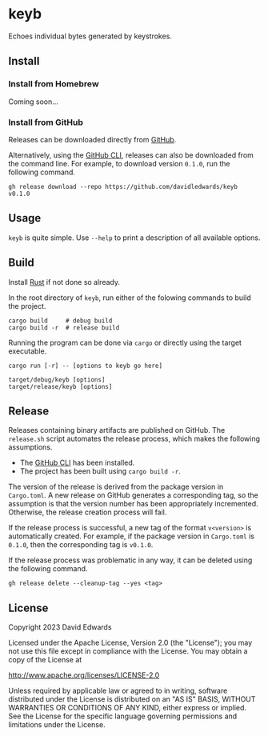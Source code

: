 # keyb

Echoes individual bytes generated by keystrokes.

## Install

### Install from Homebrew

Coming soon...

### Install from GitHub

Releases can be downloaded directly from [GitHub](https://github.com/davidledwards/keyb/releases).

Alternatively, using the [GitHub CLI](https://cli.github.com/), releases can also be downloaded from the command line. For example, to download version `0.1.0`, run the following command.

```shell
gh release download --repo https://github.com/davidledwards/keyb v0.1.0
```

## Usage

`keyb` is quite simple. Use `--help` to print a description of all available options.

## Build

Install [Rust](https://www.rust-lang.org/tools/install) if not done so already.

In the root directory of `keyb`, run either of the folowing commands to build the project.

```shell
cargo build     # debug build
cargo build -r  # release build
```

Running the program can be done via `cargo` or directly using the target executable.

```shell
cargo run [-r] -- [options to keyb go here]
```

```shell
target/debug/keyb [options]
target/release/keyb [options]
```

## Release

Releases containing binary artifacts are published on GitHub. The `release.sh` script automates the release process, which makes the following assumptions.

* The [GitHub CLI](https://cli.github.com/) has been installed.
* The project has been built using `cargo build -r`.

The version of the release is derived from the package version in `Cargo.toml`. A new release on GitHub generates a corresponding tag, so the assumption is that the version number has been appropriately incremented. Otherwise, the release creation process will fail.

If the release process is successful, a new tag of the format `v<version>` is automatically created. For example, if the package version in `Cargo.toml` is `0.1.0`, then the corresponding tag is `v0.1.0`.

If the release process was problematic in any way, it can be deleted using the following command.

```shell
gh release delete --cleanup-tag --yes <tag>
```

## License

Copyright 2023 David Edwards

Licensed under the Apache License, Version 2.0 (the "License"); you may not use this file except in compliance with the License. You may obtain a copy of the License at

<http://www.apache.org/licenses/LICENSE-2.0>

Unless required by applicable law or agreed to in writing, software distributed under the License is distributed on an "AS IS" BASIS, WITHOUT WARRANTIES OR CONDITIONS OF ANY KIND, either express or implied. See the License for the specific language governing permissions and limitations under the License.

